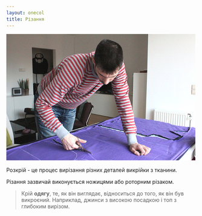```yaml
---
layout: onecol
title: Різання
---
```


![Я вирізаю футболки](cutting.jpg)

Розкрій - це процес вирізання різних деталей викрійки з тканини.

Різання зазвичай виконується ножицями або роторним різаком.

> Крій **одягу**, те, як він виглядає, відноситься до того, як він був викроєний. Наприклад, джинси з високою посадкою і топ з глибоким вирізом.
